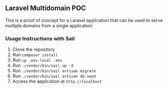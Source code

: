 ## Laravel Multidomain POC

This is a proof of concept for a Laravel application that can be used to serve multiple domains from a single application.

### Usage Instructions with Sail

1. Clone the repository
2. Run `composer install`
3. Run `cp .env.local .env`
4. Run `./vendor/bin/sail up -d`
5. Run `./vendor/bin/sail artisan migrate`
6. Run `./vendor/bin/sail artisan db:seed`
7. Access the application at `http://localhost`

